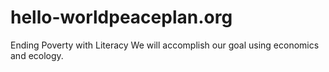 # hello-worldpeaceplan.org
Ending Poverty with Literacy
We will accomplish our goal using economics and ecology.
